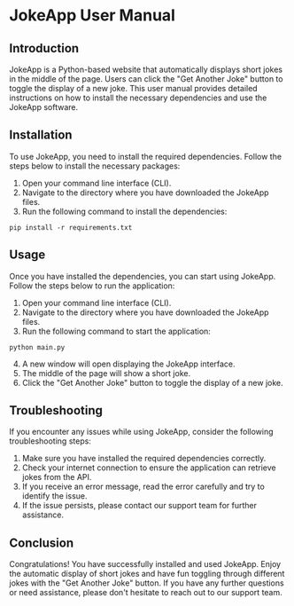 # JokeApp User Manual

## Introduction

JokeApp is a Python-based website that automatically displays short jokes in the middle of the page. Users can click the "Get Another Joke" button to toggle the display of a new joke. This user manual provides detailed instructions on how to install the necessary dependencies and use the JokeApp software.

## Installation

To use JokeApp, you need to install the required dependencies. Follow the steps below to install the necessary packages:

1. Open your command line interface (CLI).
2. Navigate to the directory where you have downloaded the JokeApp files.
3. Run the following command to install the dependencies:

```shell
pip install -r requirements.txt
```

## Usage

Once you have installed the dependencies, you can start using JokeApp. Follow the steps below to run the application:

1. Open your command line interface (CLI).
2. Navigate to the directory where you have downloaded the JokeApp files.
3. Run the following command to start the application:

```shell
python main.py
```

4. A new window will open displaying the JokeApp interface.
5. The middle of the page will show a short joke.
6. Click the "Get Another Joke" button to toggle the display of a new joke.

## Troubleshooting

If you encounter any issues while using JokeApp, consider the following troubleshooting steps:

1. Make sure you have installed the required dependencies correctly.
2. Check your internet connection to ensure the application can retrieve jokes from the API.
3. If you receive an error message, read the error carefully and try to identify the issue.
4. If the issue persists, please contact our support team for further assistance.

## Conclusion

Congratulations! You have successfully installed and used JokeApp. Enjoy the automatic display of short jokes and have fun toggling through different jokes with the "Get Another Joke" button. If you have any further questions or need assistance, please don't hesitate to reach out to our support team.
